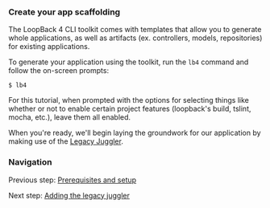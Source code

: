 ### Create your app scaffolding

The LoopBack 4 CLI toolkit comes with templates that allow you to generate
whole applications, as well as artifacts (ex. controllers, models, repositories)
for existing applications.

To generate your application using the toolkit, run the `lb4` command
and follow the on-screen prompts:
```
$ lb4
```

<!-- TODO: Add screenshot of terminal here to illustrate what we mean. -->

For this tutorial, when prompted with the options for selecting things like
whether or not to enable certain project features (loopback's build, tslint,
mocha, etc.), leave them all enabled.

When you're ready, we'll begin laying the groundwork for our application by
making use of the [Legacy Juggler](3-add-legacy-juggler.md).

### Navigation

Previous step: [Prerequisites and setup](1-prerequisites-and-setup.md)

Next step: [Adding the legacy juggler](3-add-legacy-juggler.md)
